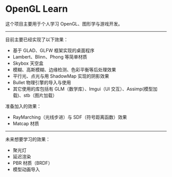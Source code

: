 # OpenGL Learn

这个项目主要用于个人学习 OpenGL、图形学与游戏开发。  

***
目前主要已经实现了以下效果：
+ 基于 GLAD、GLFW 框架实现的桌面程序
+ Lambert、Blinn、Phong 等简单材质
+ Skybox 天空盒
+ 模糊、高斯模糊、边缘检测、色彩平衡等后处理效果
+ 平行光、点光与用 ShadowMap 实现的阴影效果
+ Bullet 物理引擎的导入与使用
+ 其它使用的库包括有 GLM（数学库）、Imgui（UI 交互）、Assimp(模型加载)、stb（图片加载）

准备加入的效果：
+ RayMarching（光线步进）与 SDF（符号距离函数）效果
+ Matcap 材质

***
未来想要学习的效果：
+ 聚光灯
+ 延迟渲染
+ PBR 材质（BRDF）
+ 模型动画导入